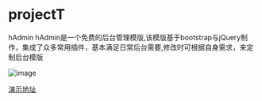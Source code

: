# projectT


hAdmin
hAdmin是一个免费的后台管理模版,该模版基于bootstrap与jQuery制作，集成了众多常用插件，基本满足日常后台需要,修改时可根据自身需求，来定制后台模版


![image](https://github.com/Daiyichen/hAdmin/raw/master/hAdmin/img/1.png)

[演示地址](http://www.bingchen.site/hAdmin/#) 
